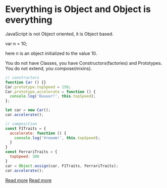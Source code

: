 # Everything is Object and Object is everything

JavaScript is not Object oriented, it is Object based.

var n = 10;

here n is an object initialized to the value 10.

You do not have Classes, you have Constructors(factories) and Prototypes.
You do not extend, you compose(mixins).

```js
// constructors
function Car () {}
Car.prototype.topSpeed = 150;
Car.prototype.accelerate = function () {
  console.log('Duuuur!', this.topSpeed);
};

let car = new Car();
car.accelerate();

// composition
const F1Traits = {
  accelerate: function () {
    console.log('Vrooom!', this.topSpeed);
  }
}
const FerrariTraits = {
  topSpeed: 300
}
car = Object.assign(car, F1Traits, FerrariTraits);
car.accelerate();
```

[Read more](http://dmitrysoshnikov.com/ecmascript/chapter-7-1-oop-general-theory/)
[Read more](https://javascript.info/object-oriented-programming)